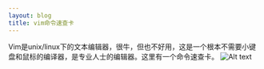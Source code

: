 ```yaml
---
layout: blog
title: vim命令速查卡
---
```


Vim是unix/linux下的文本编辑器，很牛，但也不好用，这是一个根本不需要小键盘和鼠标的编译器，是专业人士的编辑器。这里有一个命令速查卡。
![Alt text](../../../images/vim.png)
